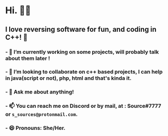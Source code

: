# Hi. 👋🏻

## I love reversing software for fun, and coding in C++! 🚀

### - 🔭 I’m currently working on some projects, will probably talk about them later !
### - 👯 I’m looking to collaborate on c++ based projects, I can help in java(script or not), php, html and that's kinda it.
### - 💬 Ask me about anything!
### - 📫 You can reach me on Discord or by mail, at : Source#7777 or `s_sources@protonmail.com`.
### - 😄 Pronouns: She/Her.
